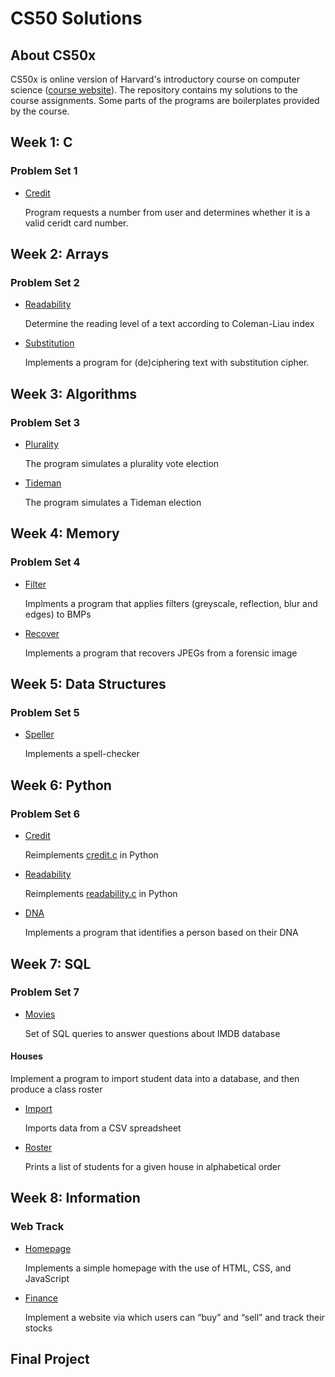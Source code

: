 # CS50 Solutions

## About CS50x

CS50x is online version of Harvard's introductory course on computer science
([course website](https://cs50.harvard.edu/x/2020/)). The repository contains my
solutions to the course assignments. Some parts of the programs are boilerplates
provided by the course.

## Week 1: C
### Problem Set 1
 
+ [Credit](problem_sets/problem_set_1/credit.c)
    
    Program requests a number from user and determines whether it is a valid
    ceridt card number.

## Week 2: Arrays
### Problem Set 2

+ [Readability](problem_sets/problem_set_2/readability/readability.c)

    Determine the reading level of a text according to Coleman-Liau index

+ [Substitution](problem_sets/problem_set_2/substitution/substitution.c)

    Implements a program for (de)ciphering text with substitution cipher.

## Week 3: Algorithms
### Problem Set 3

+ [Plurality](problem_sets/problem_set_3/plurality/plurality.c)

    The program simulates a plurality vote election

+ [Tideman](problem_sets/problem_set_3/tideman/tideman.c)

    The program simulates a Tideman election

## Week 4: Memory
### Problem Set 4

+ [Filter](problem_sets/problem_set_4/filter/filter.c)

    Implments a program that applies filters (greyscale, reflection, blur and
    edges) to BMPs

+ [Recover](problem_sets/problem_set_4/recover/recover/recover.c)

    Implements a program that recovers JPEGs from a forensic image

## Week 5: Data Structures
### Problem Set 5

+ [Speller](problem_sets/problem_set_5/speller/speller.c)

     Implements a spell-checker

## Week 6: Python
### Problem Set 6

+ [Credit](problem_sets/problem_set_6/credit/credit.py)

    Reimplements [credit.c](problem_sets/problem_set_1/credit.c) in Python

+ [Readability](problem_sets/problem_set_6/readability/readability.py)

    Reimplements
    [readability.c](problem_sets/problem_set_2/readability/readability.c) in
    Python 

+ [DNA](problem_sets/problem_set_6/dna/dna.py)

    Implements a program that identifies a person based on their DNA

## Week 7: SQL
### Problem Set 7

+ [Movies](problem_sets/problem_set_7/movies/)

    Set of SQL queries to answer questions about IMDB database
    
#### Houses

Implement a program to import student data into a database, and then produce
a class roster

+ [Import](problem_sets/problem_set_7/houses/import.py)

    Imports data from a CSV spreadsheet
    
+ [Roster](problem_sets/problem_set_7/houses/roster.py)

    Prints a list of students for a given house in alphabetical order

## Week 8: Information
### Web Track
+ [Homepage](problem_sets/problem_set_8/homepage/)

    Implements a simple homepage with the use of HTML, CSS, and JavaScript
    
+ [Finance](problem_sets/problem_set_8/finance/)

    Implement a website via which users can “buy” and “sell” and track their stocks

## Final Project



